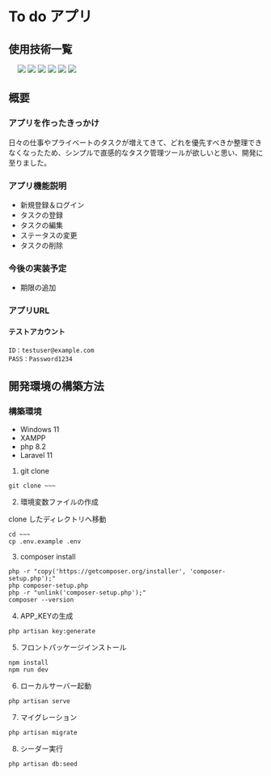 # To do アプリ
## 使用技術一覧
<p style="display: inline">
　<!-- フロントエンドの言語一覧 -->
    <img src="https://img.shields.io/badge/-HTML-99d1ce.svg?logo=&style=for-the-badge">
    <img src="https://img.shields.io/badge/-CSS-1572B6.svg?logo=&style=for-the-badge">
    <img src="https://img.shields.io/badge/-Javascript-fff5a1.svg?logo=javascript&style=for-the-badge">
  <!-- バックエンドの言語一覧 -->
  <img src="https://img.shields.io/badge/-Php-cccfff.svg?logo=php&style=for-the-badge">
  <!-- バックエンドのフレームワーク一覧 -->
  <img src="https://img.shields.io/badge/-Laravel-f3a68c.svg?logo=laravel&style=for-the-badge">
  <!-- ミドルウェア一覧 -->
  <img src="https://img.shields.io/badge/-MySQL-4479A1.svg?logo=mysql&style=for-the-badge&logoColor=white">
</p>

## 概要
### アプリを作ったきっかけ
日々の仕事やプライベートのタスクが増えてきて、どれを優先すべきか整理できなくなったため、シンプルで直感的なタスク管理ツールが欲しいと思い、開発に至りました。

### アプリ機能説明
* 新規登録＆ログイン
* タスクの登録
* タスクの編集
* ステータスの変更
* タスクの削除

### 今後の実装予定
* 期限の追加

### アプリURL

#### テストアカウント
~~~
ID：testuser@example.com
PASS：Password1234
~~~

## 開発環境の構築方法

### 構築環境
* Windows 11
* XAMPP
* php 8.2
* Laravel 11

1. git clone
~~~
git clone ~~~
~~~
2. 環境変数ファイルの作成

clone したディレクトリへ移動
~~~
cd ~~~
cp .env.example .env
~~~
3. composer install
~~~
php -r "copy('https://getcomposer.org/installer', 'composer-setup.php');"
php composer-setup.php
php -r "unlink('composer-setup.php');"
composer --version
~~~
4. APP_KEYの生成
~~~
php artisan key:generate
~~~
5. フロントパッケージインストール
~~~
npm install
npm run dev
~~~
6. ローカルサーバー起動
~~~
php artisan serve
~~~
7. マイグレーション
~~~
php artisan migrate
~~~
8. シーダー実行
~~~
php artisan db:seed
~~~